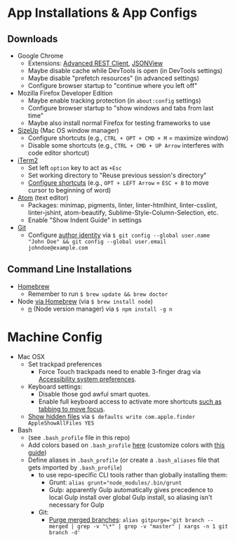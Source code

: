 # App Installations & App Configs

## Downloads

- Google Chrome
  - Extensions: [Advanced REST Client](https://chrome.google.com/webstore/detail/advanced-rest-client/hgmloofddffdnphfgcellkdfbfbjeloo?hl=en-US), [JSONView](https://chrome.google.com/webstore/detail/jsonview/chklaanhfefbnpoihckbnefhakgolnmc/related?hl=en)
  - Maybe disable cache while DevTools is open (in DevTools settings)
  - Maybe disable "prefetch resources" (in advanced settings)
  - Configure browser startup to "continue where you left off"
- Mozilla Firefox Developer Edition
  - Maybe enable tracking protection (in `about:config` settings)
  - Configure browser startup to "show windows and tabs from last time"
  - Maybe also install normal Firefox for testing frameworks to use
- [SizeUp](http://www.irradiatedsoftware.com/sizeup/) (Mac OS window manager)
  - Configure shortcuts (e.g., `CTRL + OPT + CMD + M` = maximize window)
  - Disable some shortcuts (e.g., `CTRL + CMD + UP Arrow` interferes with code editor shortcut)
- [iTerm2](https://www.iterm2.com/)
  - Set left `option` key to act as `+Esc`
  - Set working directory to "Reuse previous session's directory"
  - [Configure shortcuts](https://codingphilosophy.wordpress.com/2013/04/20/move-the-cursor-word-by-word-on-mac-os-x-iterm2/) (e.g., `OPT + LEFT Arrow` = `ESC + B` to move cursor to beginning of word)
- [Atom](https://atom.io/) (text editor)
  - Packages: minimap, pigments, linter, linter-htmlhint, linter-csslint, linter-jshint, atom-beautify, Sublime-Style-Column-Selection, etc.
  - Enable "Show Indent Guide" in settings
- [Git](https://git-scm.com/)
  - Configure [author identity](https://git-scm.com/book/en/v2/Getting-Started-First-Time-Git-Setup) via `$ git config --global user.name "John Doe" && git config --global user.email johndoe@example.com`

## Command Line Installations

- [Homebrew](http://brew.sh/)
  - Remember to run `$ brew update && brew doctor`
- Node [via Homebrew](http://blog.teamtreehouse.com/install-node-js-npm-mac) (via `$ brew install node`)
  - [n](https://github.com/tj/n) (Node version manager) via `$ npm install -g n`

# Machine Config

- Mac OSX
  - Set trackpad preferences
    - Force Touch trackpads need to enable 3-finger drag via [Accessibility system preferences](https://support.apple.com/en-us/HT204609).
  - Keyboard settings:
    - Disable those god awful smart quotes.
    - Enable full keyboard access to activate more shortcuts [such as tabbing to move focus](http://superuser.com/questions/473143/how-to-tab-between-buttons-on-an-mac-os-x-dialog-box).
  - [Show hidden files](http://ianlunn.co.uk/articles/quickly-showhide-hidden-files-mac-os-x-mavericks/) via `$ defaults write com.apple.finder AppleShowAllFiles YES`
- Bash 
  - (see `.bash_profile` file in this repo)
  - Add colors based on `.bash_profile` [here](http://www.justgoscha.com/programming/2014/03/22/Pimping-my-terminal.html) (customize colors with [this guide](http://vim.wikia.com/wiki/Xterm256_color_names_for_console_Vim))
  - Define aliases in `.bash_profile` (or create a `.bash_aliases` file that gets imported by `.bash_profile`)
    - to use repo-specific CLI tools rather than globally installing them:
      - Grunt: `alias grunt="node_modules/.bin/grunt`
      - Gulp: apparently Gulp automatically gives precedence to local Gulp install over global Gulp install, so aliasing isn't  necessary for Gulp
    - Git:
      - [Purge merged branches](http://stackoverflow.com/questions/17983068/delete-local-git-branches-after-deleting-them-on-the-remote-repo): `alias gitpurge='git branch --merged | grep -v "\*" | grep -v "master" | xargs -n 1 git branch -d'`
